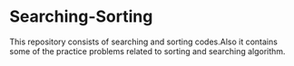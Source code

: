# Searching-Sorting

This repository consists of searching and sorting codes.Also it contains some of the practice problems related to sorting and searching algorithm.
